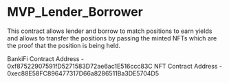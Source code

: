 # MVP_Lender_Borrower
This contract allows lender and borrow to match positions to earn yields and allows to transfer the positions by passing the minted NFTs which are the proof that the position is being held.

BankiFi Contract Address - 0xf87522907591fD5271583D72ae6ac1E516ccc83C
NFT Contract Address - 0xec88E58FC896477317D66a8286511Ba3DE5704D5
